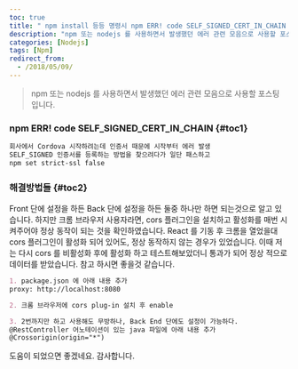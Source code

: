 ```yaml
---
toc: true
title: " npm install 등등 명령시 npm ERR! code SELF_SIGNED_CERT_IN_CHAIN 에러 문제 관련"
description: "npm 또는 nodejs 를 사용하면서 발생했던 에러 관련 모음으로 사용할 포스팅 입니다." 
categories: [Nodejs]
tags: [Npm]
redirect_from:
  - /2018/05/09/
---
```


> npm 또는 nodejs 를 사용하면서 발생했던 에러 관련 모음으로 사용할 포스팅 입니다.

### npm ERR! code SELF_SIGNED_CERT_IN_CHAIN {#toc1}

```md
회사에서 Cordova 시작하려는데 인증서 때문에 시작부터 에러 발생
SELF_SIGNED 인증서를 등록하는 방법을 찾으려다가 일단 패스하고
npm set strict-ssl false
```

### 해결방법들 {#toc2}

Front 단에 설정을 하든 Back 단에 설정을 하든 둘중 하나만 하면 되는것으로 알고 있습니다.
하지만 크롬 브라우저 사용자라면, cors 플러그인을 설치하고 활성화를 매번 시켜주어야 정상 동작이 되는 것을 확인하였습니다.
React 를 기동 후 크롬을 열었을대 cors 플러그인이 활성화 되어 있어도, 정상 동작하지 않는 경우가 있었습니다.
이때 저는 다시 cors 를 비활성화 후에 활성화 하고 테스트해보았더니 통과가 되어 정상 적으로 데이터를 받았습니다.
참고 하시면 좋을것 같습니다.

```md
1. package.json 에 아래 내용 추가
proxy: http://localhost:8080

2. 크롬 브라우저에 cors plug-in 설치 후 enable

3. 2번까지만 하고 사용해도 무방하나, Back End 단에도 설정이 가능하다.
@RestController 어노테이션이 있는 java 파일에 아래 내용 추가
@Crossorigin(origin="*")
```

도움이 되었으면 좋겠네요. 감사합니다.

[^1]: This is a footnote.

[kramdown]: https://kramdown.gettalong.org/
[My Blog]: https://marindie.github.io
